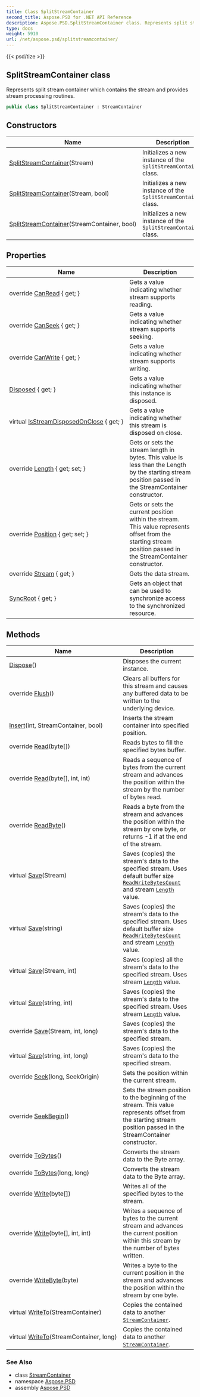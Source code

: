 ```yaml
---
title: Class SplitStreamContainer
second_title: Aspose.PSD for .NET API Reference
description: Aspose.PSD.SplitStreamContainer class. Represents split stream container which contains the stream and provides stream processing routines
type: docs
weight: 5910
url: /net/aspose.psd/splitstreamcontainer/
---
```

{{< psd/tize >}}
## SplitStreamContainer class

Represents split stream container which contains the stream and provides stream processing routines.

```csharp
public class SplitStreamContainer : StreamContainer
```

## Constructors

| Name | Description |
| --- | --- |
| [SplitStreamContainer](splitstreamcontainer/#constructor_1)(Stream) | Initializes a new instance of the `SplitStreamContainer` class. |
| [SplitStreamContainer](splitstreamcontainer/#constructor_2)(Stream, bool) | Initializes a new instance of the `SplitStreamContainer` class. |
| [SplitStreamContainer](splitstreamcontainer/#constructor)(StreamContainer, bool) | Initializes a new instance of the `SplitStreamContainer` class. |

## Properties

| Name | Description |
| --- | --- |
| override [CanRead](../../aspose.psd/splitstreamcontainer/canread/) { get; } | Gets a value indicating whether stream supports reading. |
| override [CanSeek](../../aspose.psd/splitstreamcontainer/canseek/) { get; } | Gets a value indicating whether stream supports seeking. |
| override [CanWrite](../../aspose.psd/splitstreamcontainer/canwrite/) { get; } | Gets a value indicating whether stream supports writing. |
| [Disposed](../../aspose.psd/disposableobject/disposed/) { get; } | Gets a value indicating whether this instance is disposed. |
| virtual [IsStreamDisposedOnClose](../../aspose.psd/streamcontainer/isstreamdisposedonclose/) { get; } | Gets a value indicating whether this stream is disposed on close. |
| override [Length](../../aspose.psd/splitstreamcontainer/length/) { get; set; } | Gets or sets the stream length in bytes. This value is less than the Length by the starting stream position passed in the StreamContainer constructor. |
| override [Position](../../aspose.psd/splitstreamcontainer/position/) { get; set; } | Gets or sets the current position within the stream. This value represents offset from the starting stream position passed in the StreamContainer constructor. |
| override [Stream](../../aspose.psd/splitstreamcontainer/stream/) { get; } | Gets the data stream. |
| [SyncRoot](../../aspose.psd/splitstreamcontainer/syncroot/) { get; } | Gets an object that can be used to synchronize access to the synchronized resource. |

## Methods

| Name | Description |
| --- | --- |
| [Dispose](../../aspose.psd/disposableobject/dispose/)() | Disposes the current instance. |
| override [Flush](../../aspose.psd/splitstreamcontainer/flush/)() | Clears all buffers for this stream and causes any buffered data to be written to the underlying device. |
| [Insert](../../aspose.psd/splitstreamcontainer/insert/)(int, StreamContainer, bool) | Inserts the stream container into specified position. |
| override [Read](../../aspose.psd/splitstreamcontainer/read/#read)(byte[]) | Reads bytes to fill the specified bytes buffer. |
| override [Read](../../aspose.psd/splitstreamcontainer/read/#read_1)(byte[], int, int) | Reads a sequence of bytes from the current stream and advances the position within the stream by the number of bytes read. |
| override [ReadByte](../../aspose.psd/splitstreamcontainer/readbyte/)() | Reads a byte from the stream and advances the position within the stream by one byte, or returns -1 if at the end of the stream. |
| virtual [Save](../../aspose.psd/streamcontainer/save/)(Stream) | Saves (copies) the stream's data to the specified stream. Uses default buffer size [`ReadWriteBytesCount`](../streamcontainer/readwritebytescount/) and stream [`Length`](../streamcontainer/length/) value. |
| virtual [Save](../../aspose.psd/streamcontainer/save/)(string) | Saves (copies) the stream's data to the specified stream. Uses default buffer size [`ReadWriteBytesCount`](../streamcontainer/readwritebytescount/) and stream [`Length`](../streamcontainer/length/) value. |
| virtual [Save](../../aspose.psd/streamcontainer/save/)(Stream, int) | Saves (copies) all the stream's data to the specified stream. Uses stream [`Length`](../streamcontainer/length/) value. |
| virtual [Save](../../aspose.psd/streamcontainer/save/)(string, int) | Saves (copies) the stream's data to the specified stream. Uses stream [`Length`](../streamcontainer/length/) value. |
| override [Save](../../aspose.psd/splitstreamcontainer/save/#save_2)(Stream, int, long) | Saves (copies) the stream's data to the specified stream. |
| virtual [Save](../../aspose.psd/streamcontainer/save/)(string, int, long) | Saves (copies) the stream's data to the specified stream. |
| override [Seek](../../aspose.psd/splitstreamcontainer/seek/)(long, SeekOrigin) | Sets the position within the current stream. |
| override [SeekBegin](../../aspose.psd/splitstreamcontainer/seekbegin/)() | Sets the stream position to the beginning of the stream. This value represents offset from the starting stream position passed in the StreamContainer constructor. |
| override [ToBytes](../../aspose.psd/splitstreamcontainer/tobytes/#tobytes)() | Converts the stream data to the Byte array. |
| override [ToBytes](../../aspose.psd/splitstreamcontainer/tobytes/#tobytes_1)(long, long) | Converts the stream data to the Byte array. |
| override [Write](../../aspose.psd/splitstreamcontainer/write/#write)(byte[]) | Writes all of the specified bytes to the stream. |
| override [Write](../../aspose.psd/splitstreamcontainer/write/#write_1)(byte[], int, int) | Writes a sequence of bytes to the current stream and advances the current position within this stream by the number of bytes written. |
| override [WriteByte](../../aspose.psd/splitstreamcontainer/writebyte/)(byte) | Writes a byte to the current position in the stream and advances the position within the stream by one byte. |
| virtual [WriteTo](../../aspose.psd/streamcontainer/writeto/)(StreamContainer) | Copies the contained data to another [`StreamContainer`](../streamcontainer/). |
| virtual [WriteTo](../../aspose.psd/streamcontainer/writeto/)(StreamContainer, long) | Copies the contained data to another [`StreamContainer`](../streamcontainer/). |

### See Also

* class [StreamContainer](../streamcontainer/)
* namespace [Aspose.PSD](../../aspose.psd/)
* assembly [Aspose.PSD](../../)


